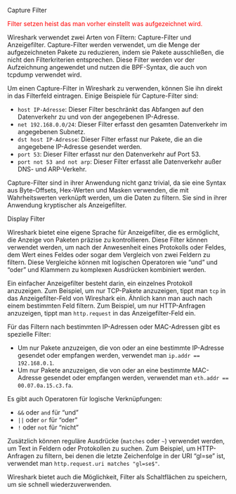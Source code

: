 Capture Filter

<font color="#ff0000">Filter setzen heist das man vorher einstellt was aufgezeichnet wird.</font>

Wireshark verwendet zwei Arten von Filtern: Capture-Filter und Anzeigefilter. Capture-Filter werden verwendet, um die Menge der aufgezeichneten Pakete zu reduzieren, indem sie Pakete ausschließen, die nicht den Filterkriterien entsprechen. Diese Filter werden vor der Aufzeichnung angewendet und nutzen die BPF-Syntax, die auch von tcpdump verwendet wird.

Um einen Capture-Filter in Wireshark zu verwenden, können Sie ihn direkt in das Filterfeld eintragen. Einige Beispiele für Capture-Filter sind:

- `host IP-Adresse`: Dieser Filter beschränkt das Abfangen auf den Datenverkehr zu und von der angegebenen IP-Adresse.
- `net 192.168.0.0/24`: Dieser Filter erfasst den gesamten Datenverkehr im angegebenen Subnetz.
- `dst host IP-Adresse`: Dieser Filter erfasst nur Pakete, die an die angegebene IP-Adresse gesendet werden.
- `port 53`: Dieser Filter erfasst nur den Datenverkehr auf Port 53.
- `port not 53 and not arp`: Dieser Filter erfasst alle Datenverkehr außer DNS- und ARP-Verkehr.

Capture-Filter sind in ihrer Anwendung nicht ganz trivial, da sie eine Syntax aus Byte-Offsets, Hex-Werten und Masken verwenden, die mit Wahrheitswerten verknüpft werden, um die Daten zu filtern. Sie sind in ihrer Anwendung kryptischer als Anzeigefilter.


Display Filter 

Wireshark bietet eine eigene Sprache für Anzeigefilter, die es ermöglicht, die Anzeige von Paketen präzise zu kontrollieren. Diese Filter können verwendet werden, um nach der Anwesenheit eines Protokolls oder Feldes, dem Wert eines Feldes oder sogar dem Vergleich von zwei Feldern zu filtern. Diese Vergleiche können mit logischen Operatoren wie “und” und “oder” und Klammern zu komplexen Ausdrücken kombiniert werden.

Ein einfacher Anzeigefilter besteht darin, ein einzelnes Protokoll anzuzeigen. Zum Beispiel, um nur TCP-Pakete anzuzeigen, tippt man `tcp` in das Anzeigefilter-Feld von Wireshark ein. Ähnlich kann man auch nach einem bestimmten Feld filtern. Zum Beispiel, um nur HTTP-Anfragen anzuzeigen, tippt man `http.request` in das Anzeigefilter-Feld ein.

Für das Filtern nach bestimmten IP-Adressen oder MAC-Adressen gibt es spezielle Filter:

- Um nur Pakete anzuzeigen, die von oder an eine bestimmte IP-Adresse gesendet oder empfangen werden, verwendet man `ip.addr == 192.168.0.1`.
- Um nur Pakete anzuzeigen, die von oder an eine bestimmte MAC-Adresse gesendet oder empfangen werden, verwendet man `eth.addr == 00.07.0a.15.c3.fa`.

Es gibt auch Operatoren für logische Verknüpfungen:

- `&&` oder `and` für “und”
- `||` oder `or` für “oder”
- `!` oder `not` für “nicht”

Zusätzlich können reguläre Ausdrücke (`matches` oder `~`) verwendet werden, um Text in Feldern oder Protokollen zu suchen. Zum Beispiel, um HTTP-Anfragen zu filtern, bei denen die letzte Zeichenfolge in der URI “gl=se” ist, verwendet man `http.request.uri matches "gl=se$"`.

Wireshark bietet auch die Möglichkeit, Filter als Schaltflächen zu speichern, um sie schnell wiederzuverwenden.